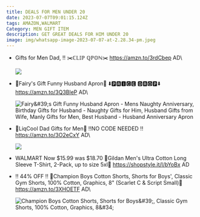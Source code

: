 ```yaml
---
title: DEALS FOR MEN UNDER 20
date: 2023-07-07T09:01:15.124Z
tags: AMAZON,WALMART
Category: MEN GIFT ITEM
description: GET GREAT DEALS FOR HIM UNDER 20
image: img/whatsapp-image-2023-07-07-at-2.28.34-pm.jpeg
---
```

* Gifts for Men Dad, ‼️
  ✂️ℂ𝕃𝕀ℙ ℚℙ𝕆ℕ✂️
  https://amzn.to/3rdCbep
  AD\

  ![](https://m.media-amazon.com/images/I/71MIS+CqcLL._AC_SL1500_.jpg)
* 🎀Fairy's Gift Funny Husband Apron🎀
  ⬇️🅿🆁🅸🅲🅴 🅳🆁🅾🅿⬇️
  https://amzn.to/3Q3BleP
  AD\

  ![Fairy\&#39;s Gift Funny Husband Apron - Mens Naughty Anniversary, Birthday Gifts for Husband - Naughty Gifts for Him, Husband Gifts from Wife, Manly Gifts for Men, Best Husband - Husband Anniversary Apron](https://m.media-amazon.com/images/I/61-YP4afjrL._AC_UX522_.jpg)
* 🎀LiqCool Dad Gifts for Men🎀
  ‼️NO CODE NEEDED ‼️
  https://amzn.to/3O2eCxY
  AD\

  ![](https://m.media-amazon.com/images/I/61uJKNMwjPL._AC_SL1500_.jpg)
* WALMART 
  Now $15.99 was $18.70
  💙Gildan Men's Ultra Cotton Long Sleeve T-Shirt, 2-Pack, up to size 5xl💙
  https://shopstyle.it/l/bYoBx
  AD
* ‼️ 44% OFF ‼️
  💝Champion Boys Cotton Shorts, Shorts for Boys', Classic Gym Shorts, 100% Cotton, Graphics, 8" (Scarlet C & Script Small)💝
  https://amzn.to/3XHOETF
  AD\

  ![Champion Boys Cotton Shorts, Shorts for Boys\&#39;, Classic Gym Shorts, 100% Cotton, Graphics, 8\&#34;](https://m.media-amazon.com/images/I/81wnnZD6D6L._AC_UX522_.jpg)